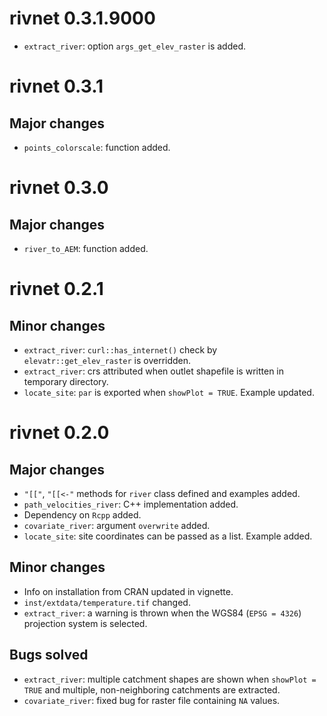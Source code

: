 # rivnet 0.3.1.9000

- `extract_river`: option `args_get_elev_raster` is added.

# rivnet 0.3.1

## Major changes

- `points_colorscale`: function added.

# rivnet 0.3.0

## Major changes

- `river_to_AEM`: function added.

# rivnet 0.2.1

## Minor changes

- `extract_river`: `curl::has_internet()` check by `elevatr::get_elev_raster` is overridden.
- `extract_river`: crs attributed when outlet shapefile is written in temporary directory.
- `locate_site`: `par` is exported when `showPlot = TRUE`. Example updated.

# rivnet 0.2.0

## Major changes

- `"[["`, `"[[<-"` methods for `river` class defined and examples added. 
- `path_velocities_river`: C++ implementation added.
- Dependency on `Rcpp` added.
- `covariate_river`: argument `overwrite` added.
- `locate_site`: site coordinates can be passed as a list. Example added.

## Minor changes

- Info on installation from CRAN updated in vignette.
- `inst/extdata/temperature.tif` changed.
- `extract_river`: a warning is thrown when the WGS84 (`EPSG = 4326`) projection system is selected.

## Bugs solved

- `extract_river`: multiple catchment shapes are shown when `showPlot = TRUE` 
and multiple, non-neighboring catchments are extracted.
- `covariate_river`: fixed bug for raster file containing `NA` values.
